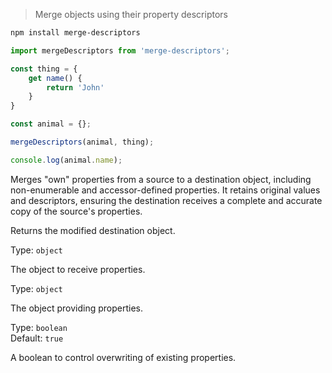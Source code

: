 
> Merge objects using their property descriptors


```sh
npm install merge-descriptors
```


```js
import mergeDescriptors from 'merge-descriptors';

const thing = {
	get name() {
		return 'John'
	}
}

const animal = {};

mergeDescriptors(animal, thing);

console.log(animal.name);
```



Merges "own" properties from a source to a destination object, including non-enumerable and accessor-defined properties. It retains original values and descriptors, ensuring the destination receives a complete and accurate copy of the source's properties.

Returns the modified destination object.


Type: `object`

The object to receive properties.


Type: `object`

The object providing properties.


Type: `boolean`\
Default: `true`

A boolean to control overwriting of existing properties.
